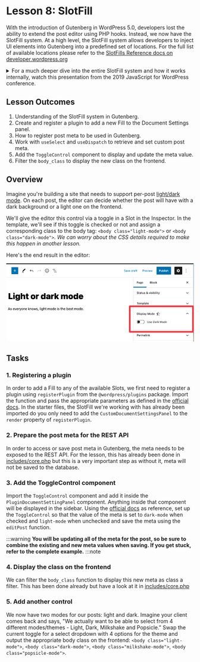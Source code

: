# Lesson 8: SlotFill

With the introduction of Gutenberg in WordPress 5.0, developers lost the ability to extend the post editor using PHP hooks. Instead, we now have the SlotFill system. At a high level, the SlotFill system allows developers to inject UI elements into Gutenberg into a predefined set of locations. For the full list of available locations please refer to the [SlotFills Reference docs on developer.wordpress.org](https://developer.wordpress.org/block-editor/reference-guides/slotfills/)

<details>
<summary>
For a much deeper dive into the entire SlotFill system and how it works internally, watch this presentation from the 2019 JavaScript for WordPress conference.
</summary>

<p>
<iframe width="560" height="315" src="https://www.youtube.com/embed/pMD0WpMaXEo" title="YouTube video player" frameborder="0" allow="accelerometer; autoplay; clipboard-write; encrypted-media; gyroscope; picture-in-picture" allowFullscreen></iframe>
</p>

</details>

## Lesson Outcomes

1. Understanding of the SlotFill system in Gutenberg.
2. Create and register a plugin to add a new Fill to the Document Settings panel.
3. How to register post meta to be used in Gutenberg.
4. Work with `useSelect` and `useDispatch` to retrieve and set custom post meta.
5. Add the `ToggleControl` component to display and update the meta value.
6. Filter the `body_class` to display the new class on the frontend.

## Overview

Imagine you're building a site that needs to support per-post [light/dark mode](https://css-tricks.com/a-complete-guide-to-dark-mode-on-the-web/). On each post, the editor can decide whether the post will have with a dark background or a light one on the frontend.

We'll give the editor this control via a toggle in a Slot in the Inspector. In the template, we'll see if this toggle is checked or not and assign a corresponding class to the body tag: `<body class="light-mode">` or `<body class="dark-mode">`. *We can worry about the CSS details required to make this happen in another lesson.*

Here's the end result in the editor:

![alt text](../static/img/slotfill-light-dark-mode.png "Light or dark mode")

## Tasks

### 1. Registering a plugin

In order to add a Fill to any of the available Slots, we first need to register a plugin using `registerPlugin` from the `@wordpress/plugins` package. Import the function and pass the appropriate parameters as defined in the [official docs](https://developer.wordpress.org/block-editor/reference-guides/packages/packages-plugins/#registerplugin). In the starter files, the SlotFill we're working with has already been imported do you only need to add the `CustomDocumentSettingsPanel` to the `render` property of `registerPlugin`.

### 2. Prepare the post meta for the REST API

In order to access or save post meta in Gutenberg, the meta needs to be exposed to the REST API. For the lesson, this has already been done in [includes/core.php](https://github.com/10up/gutenberg-lessons/blob/trunk/themes/tenup-theme/includes/core.php#L37) but this is a very important step as without it, meta will not be saved to the database.

### 3. Add the ToggleControl component

Import the `ToggleControl` component and add it inside the `PluginDocumentSettingPanel` component. Anything inside that component will be displayed in the sidebar. Using the [official docs](https://developer.wordpress.org/block-editor/reference-guides/components/toggle-control/) as reference, set up the `ToggleControl` so that the value of the meta is set to `dark-mode` when checked and `light-mode` when unchecked and save the meta using the `editPost` function.

:::warning
**You will be updating all of the meta for the post, so be sure to combine the existing and new meta values when saving. If you get stuck, refer to the complete example.**
:::note

### 4. Display the class on the frontend

We can filter the `body_class` function to display this new meta as class a filter. This has been done already but have a look at it in [includes/core.php](https://github.com/10up/gutenberg-lessons/tree/trunk/themes/10up-theme/includes/core.php#L63)

### 5. Add another control

We now have two modes for our posts: light and dark. Imagine your client comes back and says, "We actually want to be able to select from 4 different modes/themes - Light, Dark, Milkshake and Popsicle."  Swap the current toggle for a select dropdown with 4 options for the theme and output the appropriate body class on the frontend: `<body class="light-mode">`, `<body class="dark-mode">`, `<body class="milkshake-mode">`, `<body class="popsicle-mode">`.
